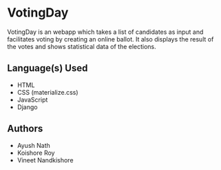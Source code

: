 # VotingDay

VotingDay is an webapp which takes a list of candidates as input and facilitates voting by creating an online ballot. It also displays the result of the votes and shows statistical data of the elections.

## Language(s) Used

- HTML
- CSS (materialize.css)
- JavaScript
- Django

## Authors

- Ayush Nath
- Koishore Roy
- Vineet Nandkishore
